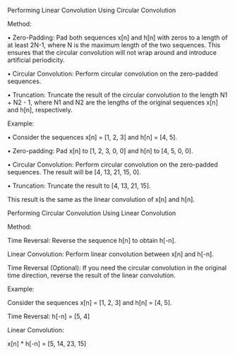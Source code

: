 Performing Linear Convolution Using Circular Convolution 

Method: 

•	Zero-Padding: Pad both sequences x[n] and h[n] with zeros to a length of at least 2N-1, where N is the maximum length of the two sequences. This ensures that the circular convolution will not wrap around and introduce artificial periodicity. 

•	Circular Convolution: Perform circular convolution on the zero-padded sequences. 

•	Truncation: Truncate the result of the circular convolution to the length N1 + N2 - 1, where N1 and N2 are the lengths of the original sequences x[n] and h[n], respectively.

Example: 

•	Consider the sequences x[n] = [1, 2, 3] and h[n] = [4, 5]. 

•	Zero-padding: Pad x[n] to [1, 2, 3, 0, 0] and h[n] to [4, 5, 0, 0]. 

•	Circular Convolution: Perform circular convolution on the zero-padded sequences. The result will be [4, 13, 21, 15, 0].

•	Truncation: Truncate the result to [4, 13, 21, 15]. 

This result is the same as the linear convolution of x[n] and h[n].  


Performing Circular Convolution Using Linear Convolution

Method:

Time Reversal: Reverse the sequence h[n] to obtain h[-n].

Linear Convolution: Perform linear convolution between x[n] and h[-n].

Time Reversal (Optional): If you need the circular convolution in the original time direction, reverse the result of the linear convolution.

Example:

Consider the sequences x[n] = [1, 2, 3] and h[n] = [4, 5].

Time Reversal: h[-n] = [5, 4]

Linear Convolution:

x[n] * h[-n] = [5, 14, 23, 15]
